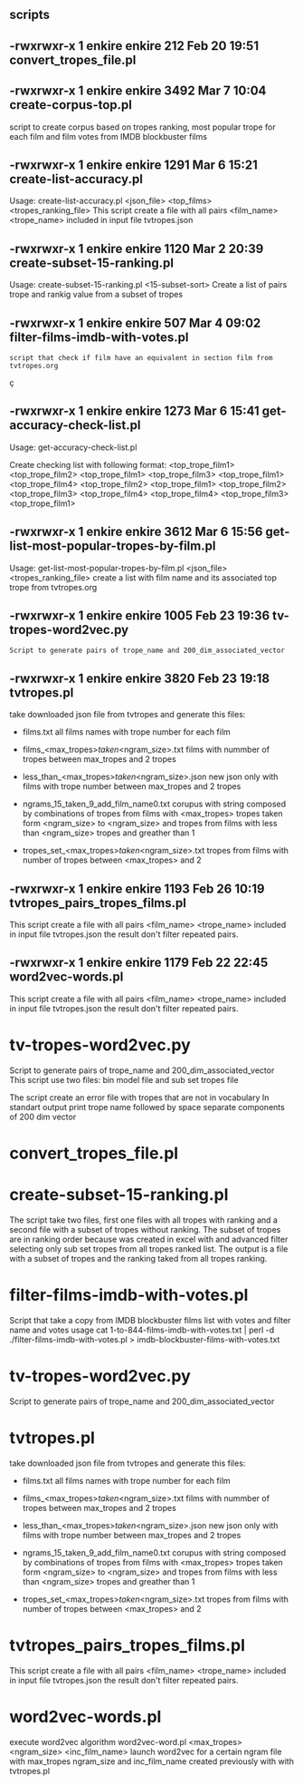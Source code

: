 ## scripts


## -rwxrwxr-x 1 enkire enkire      212 Feb 20 19:51 convert_tropes_file.pl

## -rwxrwxr-x 1 enkire enkire     3492 Mar  7 10:04 create-corpus-top.pl
   script to create corpus based on tropes ranking, most popular trope for each film and film votes from IMDB blockbuster films
   
## -rwxrwxr-x 1 enkire enkire     1291 Mar  6 15:21 create-list-accuracy.pl
   Usage: create-list-accuracy.pl <json_file> <top_films> <tropes_ranking_file>
   This script create a file with all pairs <film_name> <trope_name> included in input file tvtropes.json

## -rwxrwxr-x 1 enkire enkire     1120 Mar  2 20:39 create-subset-15-ranking.pl
   Usage: create-subset-15-ranking.pl <all-films-ranking> <15-subset-sort>
   Create a list of pairs trope and rankig value from a subset of tropes
   
## -rwxrwxr-x 1 enkire enkire      507 Mar  4 09:02 filter-films-imdb-with-votes.pl
    script that check if film have an equivalent in section film from tvtropes.org
ç
## -rwxrwxr-x 1 enkire enkire     1273 Mar  6 15:41 get-accuracy-check-list.pl
   Usage: get-accuracy-check-list.pl <top-rank-films-with-tropes>

   Create checking list with following format:
  <film1> <top_trope_film1> <film2> <top_trope_film2>
  <film1> <top_trope_film1> <film3> <top_trope_film3>
  <film1> <top_trope_film1> <film4> <top_trope_film4>
  <film2> <top_trope_film2> <film1> <top_trope_film1>
  <film2> <top_trope_film2> <film3> <top_trope_film3>
  <film2> <top_trope_film4> <film1> <top_trope_film4>
  <film3> <top_trope_film3> <film1> <top_trope_film1>


## -rwxrwxr-x 1 enkire enkire     3612 Mar  6 15:56 get-list-most-popular-tropes-by-film.pl
  Usage: get-list-most-popular-tropes-by-film.pl <json_file> <tropes_ranking_file> <top-rank-films>
  create a list with film name and its associated top trope from tvtropes.org

## -rwxrwxr-x 1 enkire enkire     1005 Feb 23 19:36 tv-tropes-word2vec.py
    Script to generate pairs of trope_name and 200_dim_associated_vector
    
## -rwxrwxr-x 1 enkire enkire     3820 Feb 23 19:18 tvtropes.pl

  take downloaded json file from tvtropes and generate this files:
  - films.txt
    all films names with trope number for each film

  - films_<max_tropes>_taken_<ngram_size>.txt
    films with nummber of tropes between max_tropes and 2 tropes

  - less_than_<max_tropes>_taken_<ngram_size>.json
    new json only with films with trope number between max_tropes and 2 tropes

  - ngrams_15_taken_9_add_film_name0.txt
    corupus with string composed by combinations of tropes from films with
    <max_tropes> tropes
    taken form <ngram_size> to <ngram_size> and tropes from films with less than
    <ngram_size> tropes and greather than 1

   - tropes_set_<max_tropes>_taken_<ngram_size>.txt
    tropes from films with number of tropes between <max_tropes> and 2

## -rwxrwxr-x 1 enkire enkire     1193 Feb 26 10:19 tvtropes_pairs_tropes_films.pl
   This script create a file with all pairs <film_name> <trope_name> included in input file tvtropes.json
  the result don't filter repeated pairs.

## -rwxrwxr-x 1 enkire enkire     1179 Feb 22 22:45 word2vec-words.pl
   This script create a file with all pairs <film_name> <trope_name> included in input file tvtropes.json
  the result don't filter repeated pairs.

# tv-tropes-word2vec.py  
  Script to generate pairs of trope_name and 200_dim_associated_vector  
  This script use two files: bin model file and sub set tropes file
  
  The script create an error file with tropes that are not in vocabulary
  In standart output print trope name followed by space separate components of 200 dim vector

# convert_tropes_file.pl  

# create-subset-15-ranking.pl
  The script take two files, first one files with all tropes with ranking and a second file with a subset of tropes without ranking.
  The subset of tropes are in ranking order because was created in excel with and advanced filter selecting only sub set tropes from
  all tropes ranked list. The output is a file with a subset of tropes and the ranking taked from all tropes ranking.

# filter-films-imdb-with-votes.pl
  Script that take a copy from IMDB blockbuster films list with votes and filter name and votes 
  usage
  cat 1-to-844-films-imdb-with-votes.txt | perl -d ./filter-films-imdb-with-votes.pl > imdb-blockbuster-films-with-votes.txt

# tv-tropes-word2vec.py
  Script to generate pairs of trope_name and 200_dim_associated_vector

# tvtropes.pl
  take downloaded json file from tvtropes and generate this files:
  - films.txt
    all films names with trope number for each film

  - films_<max_tropes>_taken_<ngram_size>.txt
    films with nummber of tropes between max_tropes and 2 tropes

  - less_than_<max_tropes>_taken_<ngram_size>.json
    new json only with films with trope number between max_tropes and 2 tropes

  - ngrams_15_taken_9_add_film_name0.txt
    corupus with string composed by combinations of tropes from films with
    <max_tropes> tropes
    taken form <ngram_size> to <ngram_size> and tropes from films with less than
    <ngram_size> tropes and greather than 1

   - tropes_set_<max_tropes>_taken_<ngram_size>.txt
    tropes from films with number of tropes between <max_tropes> and 2

# tvtropes_pairs_tropes_films.pl  
  This script create a file with all pairs <film_name> <trope_name> included in input file tvtropes.json
  the result don't filter repeated pairs. 

# word2vec-words.pl
  execute word2vec algorithm
  word2vec-word.pl <max_tropes> <ngram_size> <inc_film_name>
  launch word2vec for a certain ngram file with max_tropes ngram_size and inc_film_name
  created previously with with tvtropes.pl
